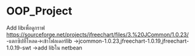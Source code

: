 # OOP_Project
Add libเพื่อดูกราฟ https://sourceforge.net/projects/jfreechart/files/3.%20JCommon/1.0.23/
-แตกซิปที่โหลด->เข้าโฟลเดอร์lib ->jcommon-1.0.23,jfreechart-1.0.19,jfreechart-1.0.19-swt ->add libใน netbean
